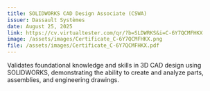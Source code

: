 ```yaml
---
title: SOLIDWORKS CAD Design Associate (CSWA)
issuer: Dassault Systèmes
date: August 25, 2025
link: https://cv.virtualtester.com/qr/?b=SLDWRKS&i=C-6Y7QCMFHKX
image: /assets/images/Certificate_C-6Y7QCMFHKX.png
file: /assets/images/Certificate_C-6Y7QCMFHKX.pdf
---
```

Validates foundational knowledge and skills in 3D CAD design using SOLIDWORKS, demonstrating the ability to create and analyze parts, assemblies, and engineering drawings.
